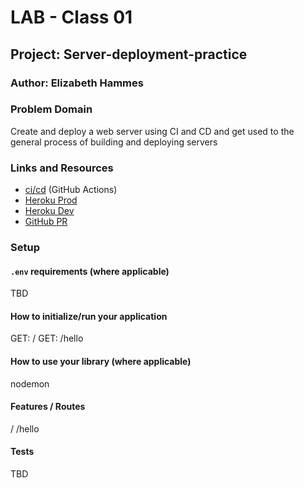 # LAB - Class 01

## Project: Server-deployment-practice

### Author: Elizabeth Hammes

### Problem Domain  

Create and deploy a web server using CI and CD and get used to the general process of building and deploying servers

### Links and Resources

- [ci/cd](https://github.com/ehammes/server-deployment-practice/actions) (GitHub Actions)
- [Heroku Prod](https://ehammes-server-deploy-prod.herokuapp.com/)
- [Heroku Dev](https://dashboard.heroku.com/apps/ehammes-server-deploy-dev)
- [GitHub PR](https://github.com/ehammes/server-deployment-practice/pull/1)

### Setup

#### `.env` requirements (where applicable)

TBD

#### How to initialize/run your application

GET: /
GET: /hello

#### How to use your library (where applicable)

nodemon

#### Features / Routes

/
/hello

#### Tests

TBD
